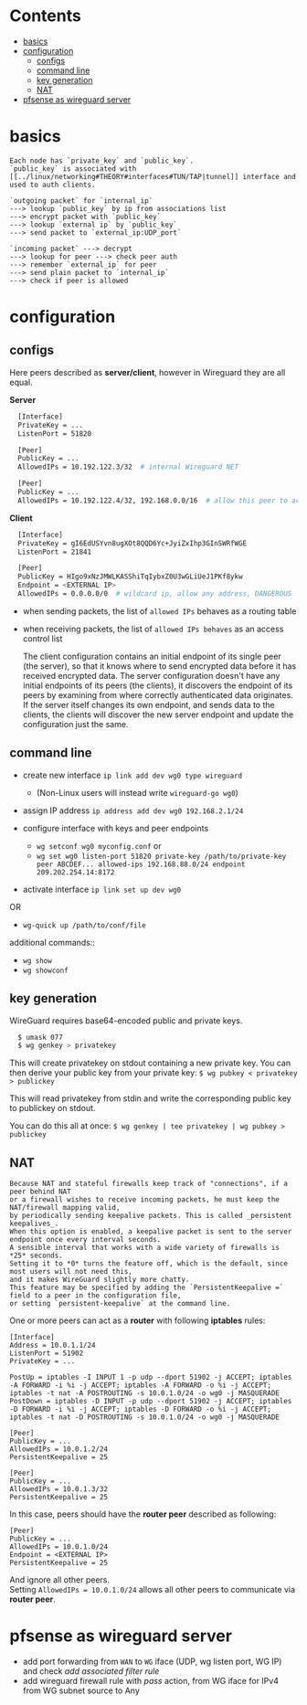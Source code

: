 # Contents

- [basics](#basics)
- [configuration](#configuration)
    - [configs](#configs)
    - [command line](#command-line)
    - [key generation](#key-generation)
    - [NAT](#nat)
- [pfsense as wireguard server](#pfsense-as-wireguard-server)

# basics
    Each node has `private_key` and `public_key`.
    `public_key` is associated with [[../linux/networking#THEORY#interfaces#TUN/TAP|tunnel]] interface and used to auth clients. 

    `outgoing packet` for `internal_ip`
    ---> lookup `public_key` by ip from associations list
    ---> encrypt packet with `public_key`
    ---> lookup `external ip` by `public_key`
    ---> send packet to `external_ip:UDP_port`

    `incoming packet` ---> decrypt
    ---> lookup for peer ---> check peer auth
    ---> remember `external_ip` for peer
    ---> send plain packet to `internal_ip`
    ---> check if peer is allowed
 
 
# configuration

## configs
Here peers described as **server/client**, however in Wireguard they are all equal. 

**Server**
```bash
  [Interface]
  PrivateKey = ...
  ListenPort = 51820

  [Peer]
  PublicKey = ...
  AllowedIPs = 10.192.122.3/32  # internal Wireguard NET

  [Peer]
  PublicKey = ...
  AllowedIPs = 10.192.122.4/32, 192.168.0.0/16  # allow this peer to access to server's LAN
```

**Client**
```bash
  [Interface]
  PrivateKey = gI6EdUSYvn8ugXOt8QQD6Yc+JyiZxIhp3GInSWRfWGE
  ListenPort = 21841

  [Peer]
  PublicKey = HIgo9xNzJMWLKASShiTqIybxZ0U3wGLiUeJ1PKf8ykw
  Endpoint = <EXTERNAL IP>
  AllowedIPs = 0.0.0.0/0  # wildcard ip, allow any address, DANGEROUS
```

* when sending packets, the list of `allowed IPs` behaves as a routing table
* when receiving packets, the list of `allowed IPs behaves` as an access control list

    The client configuration contains an initial endpoint of its single peer (the server), so that it knows where to send encrypted data before it has received encrypted data.
    The server configuration doesn't have any initial endpoints of its peers (the clients), it discovers the endpoint of its peers by examining from where correctly authenticated data originates.
    If the server itself changes its own endpoint, and sends data to the clients, the clients will discover the new server endpoint and update the configuration just the same.
    
## command line

* create new interface
`ip link add dev wg0 type wireguard`
  * (Non-Linux users will instead write `wireguard-go wg0`)

* assign  IP address
`ip address add dev wg0 192.168.2.1/24`

* configure interface with keys and peer endpoints
    - `wg setconf wg0 myconfig.conf`
    or  
    - `wg set wg0 listen-port 51820 private-key /path/to/private-key peer ABCDEF... allowed-ips 192.168.88.0/24 endpoint 209.202.254.14:8172`

* activate interface
`ip link set up dev wg0`

OR  

* `wg-quick up /path/to/conf/file`


additional commands::
- `wg show`
- `wg showconf`

## key generation

WireGuard requires base64-encoded public and private keys.
```bash
  $ umask 077
  $ wg genkey > privatekey
``` 
This will create privatekey on stdout containing a new private key.
You can then derive your public key from your private key:
`$ wg pubkey < privatekey > publickey`

This will read privatekey from stdin and write the corresponding public key to publickey on stdout.

You can do this all at once:
`$ wg genkey | tee privatekey | wg pubkey > publickey`

## NAT
    Because NAT and stateful firewalls keep track of "connections", if a peer behind NAT  
    or a firewall wishes to receive incoming packets, he must keep the NAT/firewall mapping valid,  
    by periodically sending keepalive packets. This is called _persistent keepalives_.  
    When this option is enabled, a keepalive packet is sent to the server endpoint once every interval seconds.  
    A sensible interval that works with a wide variety of firewalls is *25* seconds.  
    Setting it to *0* turns the feature off, which is the default, since most users will not need this,  
    and it makes WireGuard slightly more chatty.  
    This feature may be specified by adding the `PersistentKeepalive =` field to a peer in the configuration file,  
    or setting `persistent-keepalive` at the command line.
    

One or more peers can act as a **router** with following **iptables** rules:
```
[Interface]
Address = 10.0.1.1/24
ListenPort = 51902
PrivateKey = ...

PostUp = iptables -I INPUT 1 -p udp --dport 51902 -j ACCEPT; iptables -A FORWARD -i %i -j ACCEPT; iptables -A FORWARD -o %i -j ACCEPT; iptables -t nat -A POSTROUTING -s 10.0.1.0/24 -o wg0 -j MASQUERADE
PostDown = iptables -D INPUT -p udp --dport 51902 -j ACCEPT; iptables -D FORWARD -i %i -j ACCEPT; iptables -D FORWARD -o %i -j ACCEPT; iptables -t nat -D POSTROUTING -s 10.0.1.0/24 -o wg0 -j MASQUERADE

[Peer]
PublicKey = ...
AllowedIPs = 10.0.1.2/24
PersistentKeepalive = 25

[Peer]
PublicKey = ...
AllowedIPs = 10.0.1.3/32
PersistentKeepalive = 25
```

In this case, peers should have the **router peer** described as following:
```
[Peer]
PublicKey = ...
AllowedIPs = 10.0.1.0/24
Endpoint = <EXTERNAL IP>
PersistentKeepalive = 25
```
And ignore all other peers.  
Setting `AllowedIPs = 10.0.1.0/24` allows all other peers to communicate via **router peer**.


# pfsense as wireguard server

* add port forwarding from `WAN` to `WG` iface (UDP, wg listen port, WG IP) and check _add associated filter rule_
* add wireguard firewall rule with _pass_ action, from WG iface for IPv4 from WG subnet source to Any
